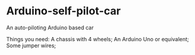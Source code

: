 # Arduino-self-pilot-car
An auto-piloting Arduino based car


Things you need:
A chassis with 4 wheels;
An Arduino Uno or equivalent;
Some jumper wires;
